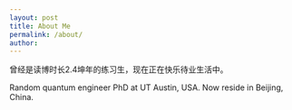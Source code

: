 ```yaml
---
layout: post
title: About Me
permalink: /about/
author: 
---
```

曾经是读博时长2.4坤年的练习生，现在正在快乐待业生活中。

Random quantum engineer PhD at UT Austin, USA. Now reside in Beijing, China.